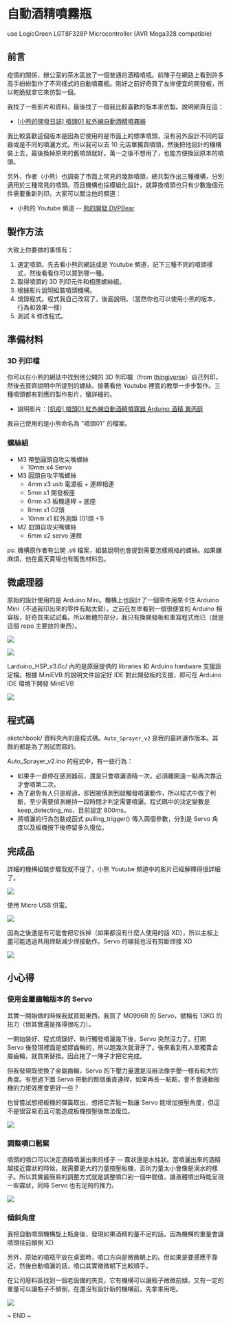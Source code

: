 # 自動酒精噴霧瓶

use LogicGreen LGT8F328P Microcontroller (AVR Mega328 compatible)


## 前言

疫情的關係，辦公室的茶水區放了一個普通的酒精噴瓶。前陣子在網路上看到許多高手紛紛製作了不同樣式的自動噴霧瓶。剛好之前好奇買了左岸便宜的開發板，所以乾脆就拿它來仿製一個。


我找了一些影片和資料，最後找了一個我比較喜歡的版本來仿製。說明網頁在這：

* [[小熊的開發日誌] 噴頭01 紅外線自動酒精噴霧器](https://blog.xuite.net/m0923678421/development/589011382)

我比較喜歡這個版本是因為它使用的是市面上的標準噴頭，沒有另外設計不同的容器或是不同的噴灑方式。所以我可以去 10 元店單獨買噴頭，然後把他設計的機構裝上去，最後換掉原來的舊噴頭就好。萬一之後不想用了，也能方便換回原本的噴頭。

另外，作者（小熊）也調查了市面上常見的幾款噴頭，總共製作出三種機構，分別適用於三種常見的噴頭。而且機構也採模組化設計，就算換噴頭也只有少數幾個元件需要重新列印。大家可以關注他的頻道：

* 小熊的 Youtube 頻道 -- [熊的開發 DVPBear](https://www.youtube.com/channel/UCx74OaAnnBDV6ml8Mc01qKQ)


## 製作方法

大致上你要做的事情有：

1. 選定噴頭。先去看小熊的網誌或是 Youtube 頻道，記下三種不同的噴頭樣式，然後看看你可以買到哪一種。
2. 取得噴頭的 3D 列印元件和相應螺絲組。
3. 根據影片說明組裝噴頭機構。
4. 燒錄程式。程式我自己改寫了，後面說明。（當然你也可以使用小熊的版本，行為和效果一樣）
5. 測試 & 修改程式。


## 準備材料

### 3D 列印檔

你可以在小熊的網誌中找到他公開的 3D 列印檔（from [thingiverse](https://www.thingiverse.com/thing:4245845)）自己列印，然後去買齊說明中所提到的螺絲，接著看他 Youtube 裡面的教學一步步製作。三種噴頭都有對應的製作影片，蠻詳細的。

* 說明影片：[[抗疫] 噴頭01 紅外線自動酒精噴霧器 Arduino 酒精 異丙醇](https://www.youtube.com/watch?v=PxWWpVySzto)

我自己使用的是小熊命名為 "噴頭01" 的檔案。

### 螺絲組

* M3 帶墊圓頭自攻尖嘴螺絲
	* 10mm x4 Servo
* M3 圓頭自攻平嘴螺絲
  * 4mm  x3 usb 電源板 + 連桿相連
  * 5mm  x1 開發板座
  * 6mm  x3 板機連桿 + 底座
  * 8mm  x1 02頭
  * 10mm x1 紅外測距 (01頭 +1)
* M2 皿頭自攻尖嘴螺絲
  * 6mm x2 servo 連桿

ps: 機構原作者有公開 .stl 檔案，組裝說明也會提到需要怎樣規格的螺絲。如果嫌麻煩，他在露天賣場也有販售材料包。


## 微處理器

原始的設計使用的是 Arduino Mini。機構上也設計了一個零件用來卡住 Arduino Mini（不過我印出來的零件有點太緊）。之前在左岸看到一個很便宜的 Arduino 相容板，好奇買來試試看。所以軟體的部分，我只有換開發板和重寫程式而已（就是這個 repo 主要放的東西）。

![](images/LGT8F328P-SSOP20_MiniEVB1.jpg)

![](images/LGT8F328P-SSOP20_MiniEVB2.jpg)

Larduino_HSP_v3.6c/ 內的是原廠提供的 libraries 和 Arduino hardware 支援設定檔。根據 MiniEVB 的說明文件設定好 IDE 對此開發板的支援，即可在 Arduino IDE 環境下開發 MiniEVB

![](images/boards.png)


## 程式碼

sketchbook/ 資料夾內的是程式碼。`Auto_Sprayer_v2` 是我的最終運作版本。其餘的都是為了測試而寫的。

Auto_Sprayer_v2.ino 的程式中，有一些行為：

* 如果手一直停在感測器前，還是只會噴灑酒精一次。必須離開遠一點再次靠近才會噴第二次。
* 為了避免有人只是經過，卻因被偵測到就觸發噴灑動作，所以程式中做了判斷，至少需要偵測維持一段時間才判定需要噴灑。程式碼中的決定變數是 keep_detecting_ms，目前設定 800ms。
* 將噴灑的行為包裝成函式 pulling_trigger() 傳入兩個參數，分別是 Servo 角度以及板機按下後停留多久復位。


## 完成品

詳細的機構組裝步驟我就不提了，小熊 Youtube 頻道中的影片已經解釋得很詳細了。

![](images/sprayer-03.jpg)

使用 Micro USB 供電。

![](images/sprayer-02.jpg)

因為之後還是有可能會把它拆掉（如果都沒有什麼人使用的話 XD），所以主板上盡可能透過共用焊點減少焊接動作。Servo 的線我也沒有剪斷焊接 XD

![](images/sprayer-04.jpg)


## 小心得

### 使用金屬齒輪版本的 Servo

其實一開始做的時候我就買錯東西。我買了 MG996R 的 Servo，號稱有 13KG 的扭力（但其實還是推得很吃力）。

一開始裝好、程式燒錄好、執行觸發噴灑幾下後，Servo 突然沒力了。打開 Servo 後發現裡面是塑膠齒輪的，所以跑幾次就滑牙了。後來看到有人單獨賣金屬齒輪，就買來替換。因此拖了一陣子才把它完成。

但我發現既使換了金屬齒輪，Servo 的下壓力量還是沒辦法像手壓一樣有較大的角度。有想過下圖 Servo 帶動的那個垂直連桿，如果再長一點點，會不會連動板機的力矩效應會更好一些？

也曾嘗試想把板機的彈簧取出，想把它弄鬆一點讓 Servo 能增加按壓角度，但這不是很容易而且可能造成板機按壓後無法復位。

![](images/sprayer-01.jpg)


### 調整噴口鬆緊

噴頭的噴口可以決定酒精噴灑出來的樣子 -- 霧狀還是水柱狀。當噴灑出來的酒精越接近霧狀的時候，就需要更大的力量按壓板機，否則力量太小會像是滴水的樣子。所以其實最簡易的調整方式就是調整噴口到一個中間值，讓液體噴出時能呈現一些霧狀，同時 Servo 也有足夠的推力。

![](images/sprayer-06.jpg)


### 傾斜角度

我把自動噴頭機構旋上瓶身後，發現如果酒精的量不足的話，因為機構的重量會讓噴頭往前傾倒 XD

另外，原始的噴瓶平放在桌面時，噴口方向是微微朝上的。但如果是要感應手靠近，然後自動噴灑的話，噴口其實微微朝下比較順手。

在公司廢料區找到一個老設備的夾具，它有機構可以讓瓶子微微前傾，又有一定的重量可以讓瓶子不傾倒，在還沒有設計新的機構前，先拿來用吧。

![](images/sprayer-05.jpg)


~ END ~
